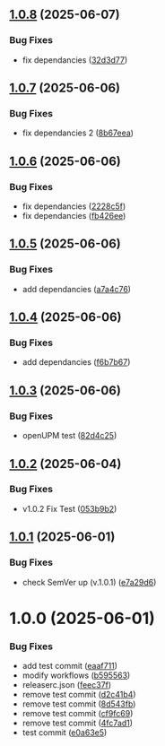 ## [1.0.8](https://github.com/gus6615/Unity6_DevelopKit/compare/v1.0.7...v1.0.8) (2025-06-07)


### Bug Fixes

* fix dependancies ([32d3d77](https://github.com/gus6615/Unity6_DevelopKit/commit/32d3d77fb8d80236b1274472cc93ca1f76e925d5))

## [1.0.7](https://github.com/gus6615/Unity6_DevelopKit/compare/v1.0.6...v1.0.7) (2025-06-06)


### Bug Fixes

* fix dependancies 2 ([8b67eea](https://github.com/gus6615/Unity6_DevelopKit/commit/8b67eea0acafa8ae873d72585ba4d5d3f1456d07))

## [1.0.6](https://github.com/gus6615/Unity6_DevelopKit/compare/v1.0.5...v1.0.6) (2025-06-06)


### Bug Fixes

* fix dependancies ([2228c5f](https://github.com/gus6615/Unity6_DevelopKit/commit/2228c5f9efd7ee63909b9067026551d035f20fc5))
* fix dependancies ([fb426ee](https://github.com/gus6615/Unity6_DevelopKit/commit/fb426ee9de423fefa56f047567e4bd9aad0b8cbc))

## [1.0.5](https://github.com/gus6615/Unity6_DevelopKit/compare/v1.0.4...v1.0.5) (2025-06-06)


### Bug Fixes

* add dependancies ([a7a4c76](https://github.com/gus6615/Unity6_DevelopKit/commit/a7a4c76dd3ede0ffd1e6dbbdc8190862bd98d359))

## [1.0.4](https://github.com/gus6615/Unity6_DevelopKit/compare/v1.0.3...v1.0.4) (2025-06-06)


### Bug Fixes

* add dependancies ([f6b7b67](https://github.com/gus6615/Unity6_DevelopKit/commit/f6b7b67b2f77c90cff63d78ec59905f404fac149))

## [1.0.3](https://github.com/gus6615/Unity6_DevelopKit/compare/v1.0.2...v1.0.3) (2025-06-06)


### Bug Fixes

* openUPM test ([82d4c25](https://github.com/gus6615/Unity6_DevelopKit/commit/82d4c2567c16e30d65b13b54117e5d0c76dc3456))

## [1.0.2](https://github.com/gus6615/Unity6_DevelopKit/compare/v1.0.1...v1.0.2) (2025-06-04)


### Bug Fixes

* v1.0.2 Fix Test ([053b9b2](https://github.com/gus6615/Unity6_DevelopKit/commit/053b9b271cea219b1cf95b701eda1788ee9a9e16))

## [1.0.1](https://github.com/gus6615/Unity6_DevelopKit/compare/v1.0.0...v1.0.1) (2025-06-01)


### Bug Fixes

* check SemVer up (v.1.0.1) ([e7a29d6](https://github.com/gus6615/Unity6_DevelopKit/commit/e7a29d6822525817a6c5c5002866377c7cc07911))

# 1.0.0 (2025-06-01)


### Bug Fixes

* add test commit ([eaaf711](https://github.com/gus6615/Unity6_DevelopKit/commit/eaaf711f8a7ddfacf249ad121df41648a0681950))
* modify workflows ([b595563](https://github.com/gus6615/Unity6_DevelopKit/commit/b595563cbfc095d7db317cc75b878723b5ccadca))
* releaserc.json ([feec37f](https://github.com/gus6615/Unity6_DevelopKit/commit/feec37ff85c342506e22fd0480e1a1957cb41b16))
* remove test commit ([d2c41b4](https://github.com/gus6615/Unity6_DevelopKit/commit/d2c41b4d94ffe257bdc301ec3f8c829c8feba5c2))
* remove test commit ([8d543fb](https://github.com/gus6615/Unity6_DevelopKit/commit/8d543fbede71c0a06c8617069f8fa4f1ce7ac7fa))
* remove test commit ([cf9fc69](https://github.com/gus6615/Unity6_DevelopKit/commit/cf9fc69d38f3f0488f45d2f254ddbf1744b6e646))
* remove test commit ([4fc7ad1](https://github.com/gus6615/Unity6_DevelopKit/commit/4fc7ad15c7e45155502292bdf94ede042ff92fb3))
* test commit ([e0a63e5](https://github.com/gus6615/Unity6_DevelopKit/commit/e0a63e586538743c499a280ea25d8ddade4d7784))

